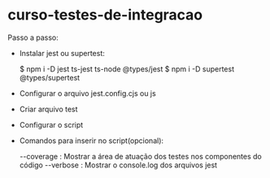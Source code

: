 # curso-testes-de-integracao

Passo a passo:

- Instalar jest ou supertest:

  $ npm i -D jest ts-jest ts-node @types/jest
  $ npm i -D supertest @types/supertest

- Configurar o arquivo jest.config.cjs ou js

- Criar arquivo test

- Configurar o script

- Comandos para inserir no script(opcional):
  
  
  --coverage : Mostrar a área de atuação dos testes nos componentes do código
  --verbose : Mostrar o console.log dos arquivos jest
